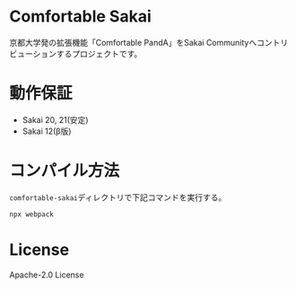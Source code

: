 # Comfortable Sakai
京都大学発の拡張機能「Comfortable PandA」をSakai Communityへコントリビューションするプロジェクトです。  


# 動作保証
- Sakai 20, 21(安定)
- Sakai 12(β版)

# コンパイル方法
`comfortable-sakai`ディレクトリで下記コマンドを実行する。  
```
npx webpack
```

# License
Apache-2.0 License
